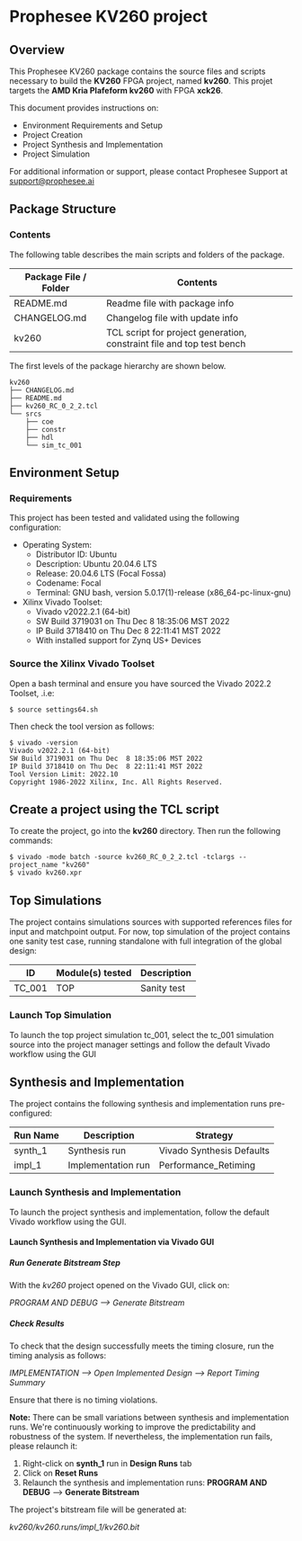 **Prophesee KV260 project**
===========================

Overview
--------

This Prophesee KV260 package contains the source files and scripts necessary to build the **KV260** FPGA project, named **kv260**. This projet targets the **AMD Kria Plafeform kv260** with FPGA **xck26**.

This document provides instructions on:
- Environment Requirements and Setup
- Project Creation
- Project Synthesis and Implementation
- Project Simulation

For additional information or support, please contact Prophesee Support at [support@prophesee.ai](mailto:support@prophesee.ai)

Package Structure
-----------------

### Contents

The following table describes the main scripts and folders of the package.

| Package File / Folder                   | Contents                                                                    |
| --------------------------------------- | --------------------------------------------------------------------------- |
| README.md                               | Readme file with package info                                               |
| CHANGELOG.md                            | Changelog file with update info                                             |
| kv260                                   | TCL script for project generation, constraint file and top test bench       |


The first levels of the package hierarchy are shown below.

```
kv260
├── CHANGELOG.md
├── README.md
├── kv260_RC_0_2_2.tcl
└── srcs
    ├── coe
    ├── constr
    ├── hdl
    └── sim_tc_001
```


## Environment Setup

### Requirements

This project has been tested and validated using the following configuration:

- Operating System:
  - Distributor ID: Ubuntu
  - Description: Ubuntu 20.04.6 LTS
  - Release: 20.04.6 LTS (Focal Fossa)
  - Codename: Focal
  - Terminal: GNU bash, version 5.0.17(1)-release (x86_64-pc-linux-gnu)
- Xilinx Vivado Toolset:
  - Vivado v2022.2.1 (64-bit)
  - SW Build 3719031 on Thu Dec  8 18:35:06 MST 2022
  - IP Build 3718410 on Thu Dec  8 22:11:41 MST 2022
  - With installed support for Zynq US+ Devices

### Source the Xilinx Vivado Toolset
Open a bash terminal and ensure you have sourced the Vivado 2022.2 Toolset, .i.e:
```
$ source settings64.sh
```
Then check the tool version as follows:
```
$ vivado -version
Vivado v2022.2.1 (64-bit)
SW Build 3719031 on Thu Dec  8 18:35:06 MST 2022
IP Build 3718410 on Thu Dec  8 22:11:41 MST 2022
Tool Version Limit: 2022.10
Copyright 1986-2022 Xilinx, Inc. All Rights Reserved.
```

## Create a project using the TCL script

To create the project, go into the **kv260** directory.
Then run the following commands:

```
$ vivado -mode batch -source kv260_RC_0_2_2.tcl -tclargs --project_name "kv260"
$ vivado kv260.xpr
```

## Top Simulations

The project contains simulations sources with supported references files for input and matchpoint output.
For now, top simulation of the project contains one sanity test case, running standalone with full integration of the global design:

| ID     | Module(s) tested   | Description               |
| ------ | ------------------ | ------------------------- |
| TC_001 | TOP                | Sanity test               |

### Launch Top Simulation

To launch the top project simulation tc_001, select the tc_001 simulation source into the project manager settings and follow the default Vivado workflow using the GUI

## Synthesis and Implementation

The project contains the following synthesis and implementation runs pre-configured:

| Run Name | Description        | Strategy                  |
| -------- | ------------------ | ------------------------- |
| synth_1  | Synthesis run      | Vivado Synthesis Defaults |
| impl_1   | Implementation run | Performance_Retiming      |

### Launch Synthesis and Implementation

To launch the project synthesis and implementation, follow the default Vivado workflow using the GUI.

#### Launch Synthesis and Implementation via Vivado GUI

##### Run Generate Bitstream Step

With the *kv260* project opened on the Vivado GUI, click on:

*PROGRAM AND DEBUG --> Generate Bitstream*

##### Check Results

To check that the design successfully meets the timing closure, run the timing analysis as follows:

*IMPLEMENTATION --> Open Implemented Design --> Report Timing Summary*

Ensure that there is no timing violations.

**Note:** There can be small variations between synthesis and implementation runs.
We're continuously working to improve the predictability and robustness of the system.
If nevertheless, the implementation run fails, please relaunch it:
1. Right-click on **synth_1** run in **Design Runs** tab
2. Click on **Reset Runs**
3. Relaunch the synthesis and implementation runs: **PROGRAM AND DEBUG** --> **Generate Bitstream**

The project's bitstream file will be generated at:

*kv260/kv260.runs/impl_1/kv260.bit*
